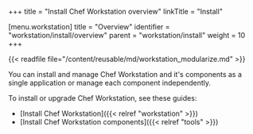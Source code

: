 +++
title = "Install Chef Workstation overview"
linkTitle = "Install"

[menu.workstation]
title = "Overview"
identifier = "workstation/install/overview"
parent = "workstation/install"
weight = 10
+++

{{< readfile file="/content/reusable/md/workstation_modularize.md" >}}

You can install and manage Chef Workstation and it's components as a single application or manage each component independently.

To install or upgrade Chef Workstation, see these guides:

- [Install Chef Workstation]({{< relref "workstation" >}})
- [Install Chef Workstation components]({{< relref "tools" >}})
